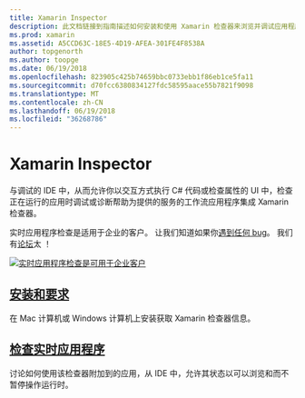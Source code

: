 ```yaml
---
title: Xamarin Inspector
description: 此文档链接到指南描述如何安装和使用 Xamarin 检查器来浏览并调试应用程序。
ms.prod: xamarin
ms.assetid: A5CCD63C-18E5-4D19-AFEA-301FE4F8538A
author: topgenorth
ms.author: toopge
ms.date: 06/19/2018
ms.openlocfilehash: 823905c425b74659bbc0733ebb1f86eb1ce5fa11
ms.sourcegitcommit: d70fcc6380834127fdc58595aace55b7821f9098
ms.translationtype: MT
ms.contentlocale: zh-CN
ms.lasthandoff: 06/19/2018
ms.locfileid: "36268786"
---
```

# <a name="xamarin-inspector"></a>Xamarin Inspector

与调试的 IDE 中，从而允许你以交互方式执行 C# 代码或检查属性的 UI 中，检查正在运行的应用时调试或诊断帮助为提供的服务的工作流应用程序集成 Xamarin 检查器。

实时应用程序检查是适用于企业的客户。 让我们知道如果你[遇到任何 bug](~/tools/inspector/install.md#reporting-bugs)。 我们有[论坛](https://forums.xamarin.com/categories/inspector)太 ！

[![](images/interactive-1.0.0-bike-inspect-3d-small.png "实时应用程序检查是可用于企业客户")](images/interactive-1.0.0-bike-inspect-3d.png#lightbox)

## <a name="installation-and-requirementstoolsinspectorinstallmd"></a>[安装和要求](~/tools/inspector/install.md)

在 Mac 计算机或 Windows 计算机上安装获取 Xamarin 检查器信息。

## <a name="inspecting-live-applicationstoolsinspectorinspectmd"></a>[检查实时应用程序](~/tools/inspector/inspect.md)

讨论如何使用该检查器附加到的应用，从 IDE 中，允许其状态以可以浏览和而不暂停操作运行时。


